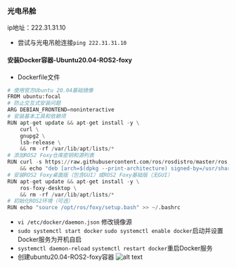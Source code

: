 ### 光电吊舱
ip地址：222.31.31.10
- 尝试与光电吊舱连接`ping 222.31.31.10`
#### 安装Docker容器-Ubuntu20.04-ROS2-foxy
- Dockerfile文件
```python
# 使用官方Ubuntu 20.04基础镜像
FROM ubuntu:focal
# 防止交互式安装问题
ARG DEBIAN_FRONTEND=noninteractive
# 安装基本工具和依赖项
RUN apt-get update && apt-get install -y \
    curl \
    gnupg2 \
    lsb-release \
    && rm -rf /var/lib/apt/lists/*
# 添加ROS2 Foxy仓库密钥和源列表
RUN curl -s https://raw.githubusercontent.com/ros/rosdistro/master/ros.key -o /usr/share/keyrings/ros-archive-keyring.gpg \
    && echo "deb [arch=$(dpkg --print-architecture) signed-by=/usr/share/keyrings/ros-archive-keyring.gpg] http://packages.ros.org/ros2/ubuntu $(lsb_release -cs) main" | tee /etc/apt/sources.list.d/ros2.list > /dev/null
# 安装ROS2 Foxy桌面版（包含GUI）或ROS2 Foxy基础版（无GUI）
RUN apt-get update && apt-get install -y \
    ros-foxy-desktop \
    && rm -rf /var/lib/apt/lists/*
# 初始化ROS2环境（可选）
RUN echo "source /opt/ros/foxy/setup.bash" >> ~/.bashrc
```
- `vi /etc/docker/daemon.json` 修改镜像源
- `sudo systemctl start docker`
  `sudo systemctl enable docker`启动并设置Docker服务为开机自启
- `systemctl daemon-reload`
  `systemctl restart docker`重启Docker服务
- 创建ubuntu20.04-ROS2-foxy容器
![alt text](image-1.png)
